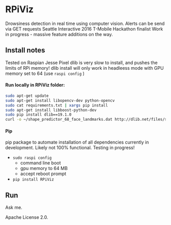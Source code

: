 
# RPiViz

Drowsiness detection in real time using computer vision. Alerts can be send via GET requests
Seattle Interactive 2016 T-Mobile Hackathon finalist
Work in progress - massive feature additions on the way.


## Install notes
Tested on Raspian Jesse Pixel
dlib is very slow to install, and pushes the limits of RPi memory!
dlib install will only work in headleess mode with GPU memory set to 64  (use ``` raspi config ``` )

#### Run locally in RPiViz folder:
```bash
sudo apt-get update
sudo apt-get install libopencv-dev python-opencv
sudo cat requirements.txt | xargs pip install
sudo apt-get install libboost-python-dev
sudo pip install dlib==19.1.0
curl -o ~/shape_predictor_68_face_landmarks.dat http://dlib.net/files/shape_predictor_68_face_landmarks.dat.bz2 | bzip2 -d shape_predictor_68_face_landmarks.dat.bz2
```


#### Pip
pip package to automate installation of all dependencies currently in development.
Likely not 100% functional. 
Testing in progress!

* ``` sudo raspi config ```
  * command line boot
  *  gpu memory to 64 MB
  * accept reboot prompt
* ``` pip install RPiViz ```


## Run
Ask me.


Apache License 2.0.

